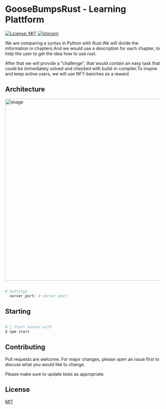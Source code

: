 # GooseBumpsRust - Learning Plattform
[![License: MIT](https://img.shields.io/badge/License-MIT-yellow.svg)](https://github.com/kori2000/telegram-bot/blob/main/LICENSE)
[![Unicorn](https://img.shields.io/badge/nyancat-approved-ff69b4.svg)](https://www.youtube.com/watch?v=QH2-TGUlwu4)

We are comparing a syntax in Python with Rust.We will divide the information in chapters.And we would use a description for each  chapter, to help the user to get the idea how to use rust.

After that we will provide a "challenge", that would contain an easy task that could be immediately  solved and checked with build-in compiler.To inspire and keep active users, we will use NFT-banches as a reward

## Architecture

<img width="586" alt="image" src="https://user-images.githubusercontent.com/30118461/193402439-704eede7-05b3-4c6d-a763-5cb7050df9ff.png">


```bash

# Settings
  server_port: # server port

```

## Starting

```bash

# 🚀 Start Server with
$ npm start

```

## Contributing
Pull requests are welcome. For major changes, please open an issue first to discuss what you would like to change.

Please make sure to update tests as appropriate.

## License
[MIT](https://choosealicense.com/licenses/mit/)
